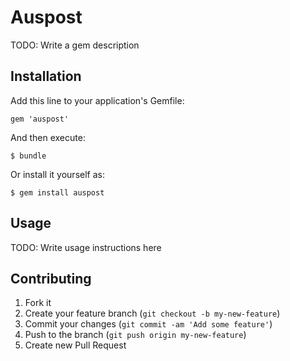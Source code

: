 # Auspost

TODO: Write a gem description

## Installation

Add this line to your application's Gemfile:

    gem 'auspost'

And then execute:

    $ bundle

Or install it yourself as:

    $ gem install auspost

## Usage

TODO: Write usage instructions here

## Contributing

1. Fork it
2. Create your feature branch (`git checkout -b my-new-feature`)
3. Commit your changes (`git commit -am 'Add some feature'`)
4. Push to the branch (`git push origin my-new-feature`)
5. Create new Pull Request
